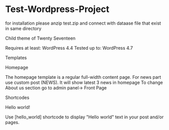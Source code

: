 # Test-Wordpress-Project
for installation please anzip test.zip and connect with dataase file that exist in same directory

Child theme of Twenty Seventeen 

Requires at least: WordPress 4.4
Tested up to: WordPress 4.7

Templates

Homepage

The homepage template is a regular full-width content page.
For news part use custom post (NEWS). It will show latest 3 news in homepage
To change About us section go to admin panel-> Front Page

Shortcodes

Hello world!

Use [hello_world] shortcode to display "Hello world" text in your post and/or pages.


